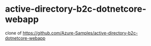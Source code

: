 # active-directory-b2c-dotnetcore-webapp
clone of https://github.com/Azure-Samples/active-directory-b2c-dotnetcore-webapp

